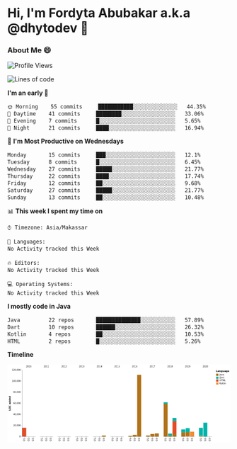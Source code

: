 # Hi, I'm Fordyta Abubakar a.k.a @dhytodev 👋

<!--
**DhytoDev/dhytodev** is a ✨ _special_ ✨ repository because its `README.md` (this file) appears on your GitHub profile.

Here are some ideas to get you started:

- 🔭 I’m currently working on ...
- 🌱 I’m currently learning ...
- 👯 I’m looking to collaborate on ...
- 🤔 I’m looking for help with ...
- 💬 Ask me about ...
- 📫 How to reach me: ...
- 😄 Pronouns: ...
- ⚡ Fun fact: ...
-->

### About Me 😄

<!--START_SECTION:waka-->
![Profile Views](http://img.shields.io/badge/Profile%20Views-142-blue)

![Lines of code](https://img.shields.io/badge/From%20Hello%20World%20I've%20written-86464%20Lines%20of%20code-blue)

**I'm an early 🐤** 

```text
🌞 Morning    55 commits     ███████████░░░░░░░░░░░░░░   44.35% 
🌆 Daytime    41 commits     ████████░░░░░░░░░░░░░░░░░   33.06% 
🌃 Evening    7 commits      █░░░░░░░░░░░░░░░░░░░░░░░░   5.65% 
🌙 Night      21 commits     ████░░░░░░░░░░░░░░░░░░░░░   16.94%

```
📅 **I'm Most Productive on Wednesdays** 

```text
Monday       15 commits     ███░░░░░░░░░░░░░░░░░░░░░░   12.1% 
Tuesday      8 commits      █░░░░░░░░░░░░░░░░░░░░░░░░   6.45% 
Wednesday    27 commits     █████░░░░░░░░░░░░░░░░░░░░   21.77% 
Thursday     22 commits     ████░░░░░░░░░░░░░░░░░░░░░   17.74% 
Friday       12 commits     ██░░░░░░░░░░░░░░░░░░░░░░░   9.68% 
Saturday     27 commits     █████░░░░░░░░░░░░░░░░░░░░   21.77% 
Sunday       13 commits     ██░░░░░░░░░░░░░░░░░░░░░░░   10.48%

```


📊 **This week I spent my time on** 

```text
⌚︎ Timezone: Asia/Makassar

💬 Languages: 
No Activity tracked this Week

🔥 Editors: 
No Activity tracked this Week

💻 Operating Systems: 
No Activity tracked this Week

```

**I mostly code in Java** 

```text
Java         22 repos       ██████████████░░░░░░░░░░░   57.89% 
Dart         10 repos       ██████░░░░░░░░░░░░░░░░░░░   26.32% 
Kotlin       4 repos        ██░░░░░░░░░░░░░░░░░░░░░░░   10.53% 
HTML         2 repos        █░░░░░░░░░░░░░░░░░░░░░░░░   5.26%

```


**Timeline**

![Chart not found](https://github.com/DhytoDev/DhytoDev/blob/master/charts/bar_graph.png) 


<!--END_SECTION:waka-->

